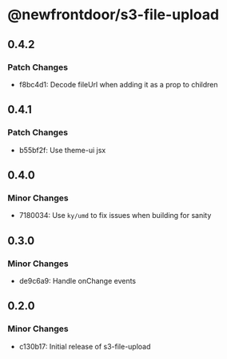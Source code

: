 # @newfrontdoor/s3-file-upload

## 0.4.2

### Patch Changes

- f8bc4d1: Decode fileUrl when adding it as a prop to children

## 0.4.1

### Patch Changes

- b55bf2f: Use theme-ui jsx

## 0.4.0

### Minor Changes

- 7180034: Use `ky/umd` to fix issues when building for sanity

## 0.3.0

### Minor Changes

- de9c6a9: Handle onChange events

## 0.2.0

### Minor Changes

- c130b17: Initial release of s3-file-upload
